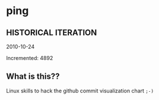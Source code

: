 # ping

## HISTORICAL ITERATION
2010-10-24

Incremented: 4892

## What is this?? 
Linux skills to hack the github commit visualization chart `;-)`
